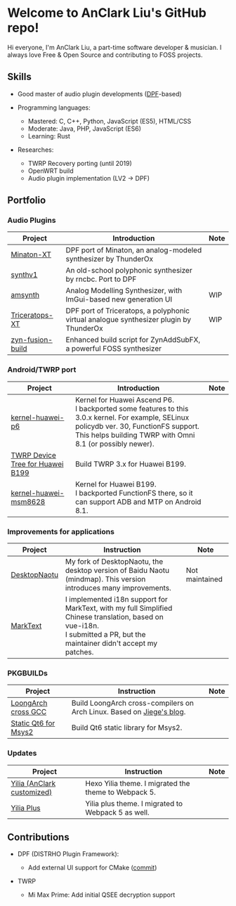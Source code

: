 # Welcome to AnClark Liu's GitHub repo!

Hi everyone, I'm AnClark Liu, a part-time software developer & musician. I always love Free & Open Source and contributing to FOSS projects.

## Skills

- Good master of audio plugin developments ([DPF](https://github.com/DISTRHO/DPF)-based)

- Programming languages:
  - Mastered: C, C++, Python, JavaScript (ES5), HTML/CSS
  - Moderate: Java, PHP, JavaScript (ES6)
  - Learning: Rust
- Researches:
  - TWRP Recovery porting (until 2019)
  - OpenWRT build
  - Audio plugin implementation (LV2 -> DPF)

## Portfolio

### Audio Plugins

| Project                                                      | Introduction                                                 | Note |
| ------------------------------------------------------------ | ------------------------------------------------------------ | ---- |
| [Minaton-XT](https://github.com/AnClark/Minaton-XT)          | DPF port of Minaton, an analog-modeled synthesizer by ThunderOx |      |
| [synthv1](https://github.com/AnClark/synthv1)                | An old-school polyphonic synthesizer by rncbc. Port to DPF   |      |
| [amsynth](https://github.com/AnClark/amsynth)                | Analog Modelling Synthesizer, with ImGui-based new generation UI | WIP  |
| [Triceratops-XT](https://github.com/AnClark/triceratops)     | DPF port of Triceratops, a polyphonic virtual analogue synthesizer plugin by ThunderOx | WIP  |
| [zyn-fusion-build](https://github.com/AnClark/zyn-fusion-build) | Enhanced build script for ZynAddSubFX, a powerful FOSS synthesizer |      |

### Android/TWRP port

| Project                                                      | Introduction                                                 | Note |
| ------------------------------------------------------------ | ------------------------------------------------------------ | ---- |
| [kernel-huawei-p6](https://github.com/AnClark/kernel-huawei-p6) | Kernel for Huawei Ascend P6.<br>I backported some features to this 3.0.x kernel. For example, SELinux policydb ver. 30, FunctionFS support.<br>This helps building TWRP with Omni 8.1 (or possibly newer). |      |
| [TWRP Device Tree for Huawei B199](https://github.com/AnClark/twrp_device_huawei_g750c) | Build TWRP 3.x for Huawei B199.                              |      |
| [kernel-huawei-msm8628](https://github.com/AnClark/android_kernel_huawei_msm8628) | Kernel for Huawei B199.<br>I backported FunctionFS there, so it can support ADB and MTP on Android 8.1. |      |

### Improvements for applications

| Project                                                 | Instruction                                                  | Note           |
| ------------------------------------------------------- | ------------------------------------------------------------ | -------------- |
| [DesktopNaotu](https://github.com/AnClark/DesktopNaotu) | My fork of DesktopNaotu, the desktop version of Baidu Naotu (mindmap). This version introduces many improvements. | Not maintained |
| [MarkText](https://github.com/AnClark/marktext)         | I implemented i18n support for MarkText, with my full Simplified Chinese translation, based on vue-i18n. <br>I submitted a PR, but the maintainer didn't accept my patches. |                |

### PKGBUILDs

| Project                                                      | Instruction                                                  | Note |
| ------------------------------------------------------------ | ------------------------------------------------------------ | ---- |
| [LoongArch cross GCC](https://github.com/AnClark/loongarch64-linux-crosstool-gcc-PKGBUILD) | Build LoongArch cross-compilers on Arch Linux. Based on [Jiege's blog](https://jia.je/software/2022/05/02/loongarch64-toolchain/). |      |
| [Static Qt6 for Msys2](https://github.com/AnClark/msys2-qt6base-static) | Build Qt6 static library for Msys2.                          |      |

### Updates

| Project                                                      | Instruction                                          | Note |
| ------------------------------------------------------------ | ---------------------------------------------------- | ---- |
| [Yilia (AnClark customized)](https://github.com/AnClark/anclark-yilia-theme-customized/) | Hexo Yilia theme. I migrated the theme to Webpack 5. |      |
| [Yilia Plus](https://github.com/AnClark/hexo-theme-yilia-plus/) | Yilia plus theme. I migrated to Webpack 5 as well.   |      |

## Contributions

- DPF (DISTRHO Plugin Framework):
  - Add external UI support for CMake ([commit](https://github.com/DISTRHO/DPF/commit/a338aa6559c8d8d79d0e062f6a2963f511c667c0))

- TWRP
  - Mi Max Prime: Add initial QSEE decryption support